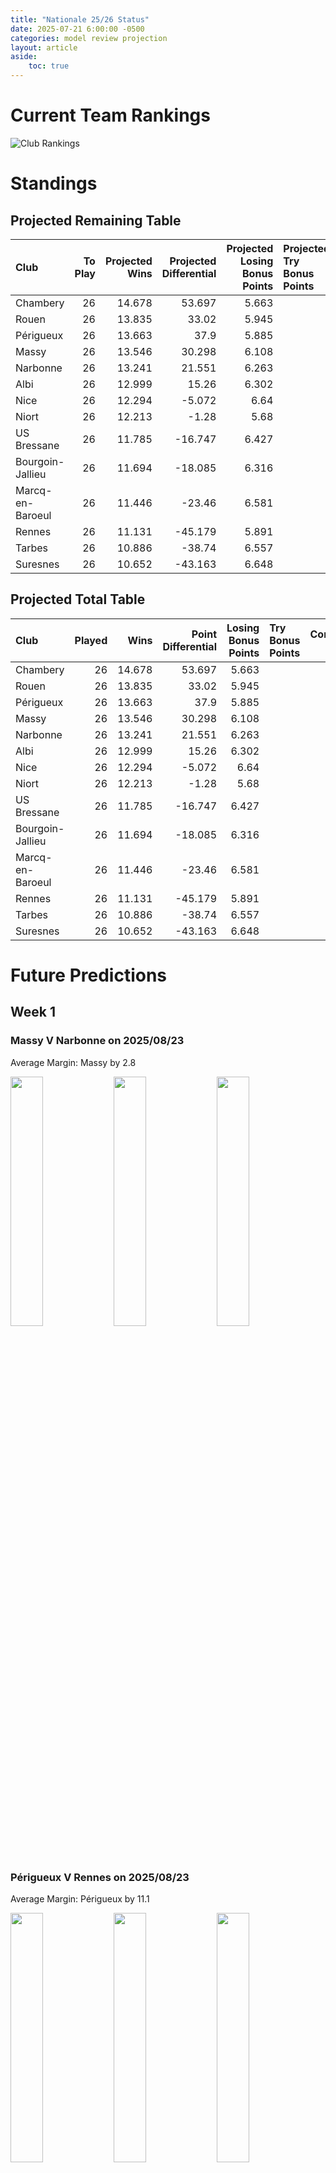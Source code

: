```yaml
---  
title: "Nationale 25/26 Status"  
date: 2025-07-21 6:00:00 -0500  
categories: model review projection  
layout: article  
aside:  
    toc: true  
---
```

# Current Team Rankings


![Club Rankings](plots/rankings_Nationale_2526.png)
# Standings

## Projected Remaining Table


| Club             |   To Play |   Projected Wins |   Projected Differential |   Projected Losing Bonus Points | Projected Try Bonus Points   |   Projected Competition Points |
|:-----------------|----------:|-----------------:|-------------------------:|--------------------------------:|:-----------------------------|-------------------------------:|
| Chambery         |        26 |           14.678 |                   53.697 |                           5.663 |                              |                         66.723 |
| Rouen            |        26 |           13.835 |                   33.02  |                           5.945 |                              |                         63.589 |
| Périgueux        |        26 |           13.663 |                   37.9   |                           5.885 |                              |                         62.863 |
| Massy            |        26 |           13.546 |                   30.298 |                           6.108 |                              |                         62.562 |
| Narbonne         |        26 |           13.241 |                   21.551 |                           6.263 |                              |                         61.549 |
| Albi             |        26 |           12.999 |                   15.26  |                           6.302 |                              |                         60.614 |
| Nice             |        26 |           12.294 |                   -5.072 |                           6.64  |                              |                         58.198 |
| Niort            |        26 |           12.213 |                   -1.28  |                           5.68  |                              |                         56.602 |
| US Bressane      |        26 |           11.785 |                  -16.747 |                           6.427 |                              |                         55.897 |
| Bourgoin-Jallieu |        26 |           11.694 |                  -18.085 |                           6.316 |                              |                         55.332 |
| Marcq-en-Baroeul |        26 |           11.446 |                  -23.46  |                           6.581 |                              |                         54.633 |
| Rennes           |        26 |           11.131 |                  -45.179 |                           5.891 |                              |                         52.405 |
| Tarbes           |        26 |           10.886 |                  -38.74  |                           6.557 |                              |                         52.305 |
| Suresnes         |        26 |           10.652 |                  -43.163 |                           6.648 |                              |                         51.634 |



## Projected Total Table


| Club             |   Played |   Wins |   Point Differential |   Losing Bonus Points | Try Bonus Points   |   Competition Points |
|:-----------------|---------:|-------:|---------------------:|----------------------:|:-------------------|---------------------:|
| Chambery         |       26 | 14.678 |               53.697 |                 5.663 |                    |               66.723 |
| Rouen            |       26 | 13.835 |               33.02  |                 5.945 |                    |               63.589 |
| Périgueux        |       26 | 13.663 |               37.9   |                 5.885 |                    |               62.863 |
| Massy            |       26 | 13.546 |               30.298 |                 6.108 |                    |               62.562 |
| Narbonne         |       26 | 13.241 |               21.551 |                 6.263 |                    |               61.549 |
| Albi             |       26 | 12.999 |               15.26  |                 6.302 |                    |               60.614 |
| Nice             |       26 | 12.294 |               -5.072 |                 6.64  |                    |               58.198 |
| Niort            |       26 | 12.213 |               -1.28  |                 5.68  |                    |               56.602 |
| US Bressane      |       26 | 11.785 |              -16.747 |                 6.427 |                    |               55.897 |
| Bourgoin-Jallieu |       26 | 11.694 |              -18.085 |                 6.316 |                    |               55.332 |
| Marcq-en-Baroeul |       26 | 11.446 |              -23.46  |                 6.581 |                    |               54.633 |
| Rennes           |       26 | 11.131 |              -45.179 |                 5.891 |                    |               52.405 |
| Tarbes           |       26 | 10.886 |              -38.74  |                 6.557 |                    |               52.305 |
| Suresnes         |       26 | 10.652 |              -43.163 |                 6.648 |                    |               51.634 |



# Future Predictions

## Week 1

### Massy V Narbonne on 2025/08/23


Average Margin: Massy by 2.8

<p float="left">
<img src="plots\2025-08-23-Massy_V_Narbonne_performances.png" width="32%" />
<img src="plots\2025-08-23-Massy_V_Narbonne_resultbar.png" width="32%" />
<img src="plots\2025-08-23-Massy_V_Narbonne_spreads.png" width="32%" />
</p>

### Périgueux V Rennes on 2025/08/23


Average Margin: Périgueux by 11.1

<p float="left">
<img src="plots\2025-08-23-Perigueux_V_Rennes_performances.png" width="32%" />
<img src="plots\2025-08-23-Perigueux_V_Rennes_resultbar.png" width="32%" />
<img src="plots\2025-08-23-Perigueux_V_Rennes_spreads.png" width="32%" />
</p>

### Bourgoin-Jallieu V Albi on 2025/08/23


Average Margin: Bourgoin-Jallieu by 2.0

<p float="left">
<img src="plots\2025-08-23-Bourgoin-Jallieu_V_Albi_performances.png" width="32%" />
<img src="plots\2025-08-23-Bourgoin-Jallieu_V_Albi_resultbar.png" width="32%" />
<img src="plots\2025-08-23-Bourgoin-Jallieu_V_Albi_spreads.png" width="32%" />
</p>

### Tarbes V Nice on 2025/08/23


Average Margin: Tarbes by 0.7

<p float="left">
<img src="plots\2025-08-23-Tarbes_V_Nice_performances.png" width="32%" />
<img src="plots\2025-08-23-Tarbes_V_Nice_resultbar.png" width="32%" />
<img src="plots\2025-08-23-Tarbes_V_Nice_spreads.png" width="32%" />
</p>

### Chambery V US Bressane on 2025/08/23


Average Margin: Chambery by 6.4

<p float="left">
<img src="plots\2025-08-23-Chambery_V_USBressane_performances.png" width="32%" />
<img src="plots\2025-08-23-Chambery_V_USBressane_resultbar.png" width="32%" />
<img src="plots\2025-08-23-Chambery_V_USBressane_spreads.png" width="32%" />
</p>

### Rouen V Suresnes on 2025/08/23


Average Margin: Rouen by 6.2

<p float="left">
<img src="plots\2025-08-23-Rouen_V_Suresnes_performances.png" width="32%" />
<img src="plots\2025-08-23-Rouen_V_Suresnes_resultbar.png" width="32%" />
<img src="plots\2025-08-23-Rouen_V_Suresnes_spreads.png" width="32%" />
</p>

### Niort V Marcq-en-Baroeul on 2025/08/23


Average Margin: Niort by 5.0

<p float="left">
<img src="plots\2025-08-23-Niort_V_Marcq-en-Baroeul_performances.png" width="32%" />
<img src="plots\2025-08-23-Niort_V_Marcq-en-Baroeul_resultbar.png" width="32%" />
<img src="plots\2025-08-23-Niort_V_Marcq-en-Baroeul_spreads.png" width="32%" />
</p>

## Week 2

### Albi V Massy on 2025/08/30


Average Margin: Albi by 2.7

<p float="left">
<img src="plots\2025-08-30-Albi_V_Massy_performances.png" width="32%" />
<img src="plots\2025-08-30-Albi_V_Massy_resultbar.png" width="32%" />
<img src="plots\2025-08-30-Albi_V_Massy_spreads.png" width="32%" />
</p>

### US Bressane V Rouen on 2025/08/30


Average Margin: US Bressane by 0.9

<p float="left">
<img src="plots\2025-08-30-USBressane_V_Rouen_performances.png" width="32%" />
<img src="plots\2025-08-30-USBressane_V_Rouen_resultbar.png" width="32%" />
<img src="plots\2025-08-30-USBressane_V_Rouen_spreads.png" width="32%" />
</p>

### Narbonne V Niort on 2025/08/30


Average Margin: Narbonne by 4.2

<p float="left">
<img src="plots\2025-08-30-Narbonne_V_Niort_performances.png" width="32%" />
<img src="plots\2025-08-30-Narbonne_V_Niort_resultbar.png" width="32%" />
<img src="plots\2025-08-30-Narbonne_V_Niort_spreads.png" width="32%" />
</p>

### Rennes V Bourgoin-Jallieu on 2025/08/30


Average Margin: Bourgoin-Jallieu by 2.0

<p float="left">
<img src="plots\2025-08-30-Rennes_V_Bourgoin-Jallieu_performances.png" width="32%" />
<img src="plots\2025-08-30-Rennes_V_Bourgoin-Jallieu_resultbar.png" width="32%" />
<img src="plots\2025-08-30-Rennes_V_Bourgoin-Jallieu_spreads.png" width="32%" />
</p>

### Nice V Périgueux on 2025/08/30


Average Margin: Nice by 0.6

<p float="left">
<img src="plots\2025-08-30-Nice_V_Perigueux_performances.png" width="32%" />
<img src="plots\2025-08-30-Nice_V_Perigueux_resultbar.png" width="32%" />
<img src="plots\2025-08-30-Nice_V_Perigueux_spreads.png" width="32%" />
</p>

### Suresnes V Tarbes on 2025/08/30


Average Margin: Suresnes by 2.1

<p float="left">
<img src="plots\2025-08-30-Suresnes_V_Tarbes_performances.png" width="32%" />
<img src="plots\2025-08-30-Suresnes_V_Tarbes_resultbar.png" width="32%" />
<img src="plots\2025-08-30-Suresnes_V_Tarbes_spreads.png" width="32%" />
</p>

### Marcq-en-Baroeul V Chambery on 2025/08/30


Average Margin: Chambery by 1.7

<p float="left">
<img src="plots\2025-08-30-Marcq-en-Baroeul_V_Chambery_performances.png" width="32%" />
<img src="plots\2025-08-30-Marcq-en-Baroeul_V_Chambery_resultbar.png" width="32%" />
<img src="plots\2025-08-30-Marcq-en-Baroeul_V_Chambery_spreads.png" width="32%" />
</p>

## Week 3

### Tarbes V Périgueux on 2025/09/06


Average Margin: Tarbes by 0.8

<p float="left">
<img src="plots\2025-09-06-Tarbes_V_Perigueux_performances.png" width="32%" />
<img src="plots\2025-09-06-Tarbes_V_Perigueux_resultbar.png" width="32%" />
<img src="plots\2025-09-06-Tarbes_V_Perigueux_spreads.png" width="32%" />
</p>

### Massy V Rennes on 2025/09/06


Average Margin: Massy by 7.7

<p float="left">
<img src="plots\2025-09-06-Massy_V_Rennes_performances.png" width="32%" />
<img src="plots\2025-09-06-Massy_V_Rennes_resultbar.png" width="32%" />
<img src="plots\2025-09-06-Massy_V_Rennes_spreads.png" width="32%" />
</p>

### Niort V Albi on 2025/09/06


Average Margin: Niort by 2.4

<p float="left">
<img src="plots\2025-09-06-Niort_V_Albi_performances.png" width="32%" />
<img src="plots\2025-09-06-Niort_V_Albi_resultbar.png" width="32%" />
<img src="plots\2025-09-06-Niort_V_Albi_spreads.png" width="32%" />
</p>

### Rouen V Marcq-en-Baroeul on 2025/09/06


Average Margin: Rouen by 4.7

<p float="left">
<img src="plots\2025-09-06-Rouen_V_Marcq-en-Baroeul_performances.png" width="32%" />
<img src="plots\2025-09-06-Rouen_V_Marcq-en-Baroeul_resultbar.png" width="32%" />
<img src="plots\2025-09-06-Rouen_V_Marcq-en-Baroeul_spreads.png" width="32%" />
</p>

### Bourgoin-Jallieu V Nice on 2025/09/06


Average Margin: Bourgoin-Jallieu by 1.7

<p float="left">
<img src="plots\2025-09-06-Bourgoin-Jallieu_V_Nice_performances.png" width="32%" />
<img src="plots\2025-09-06-Bourgoin-Jallieu_V_Nice_resultbar.png" width="32%" />
<img src="plots\2025-09-06-Bourgoin-Jallieu_V_Nice_spreads.png" width="32%" />
</p>

### Chambery V Narbonne on 2025/09/06


Average Margin: Chambery by 4.3

<p float="left">
<img src="plots\2025-09-06-Chambery_V_Narbonne_performances.png" width="32%" />
<img src="plots\2025-09-06-Chambery_V_Narbonne_resultbar.png" width="32%" />
<img src="plots\2025-09-06-Chambery_V_Narbonne_spreads.png" width="32%" />
</p>

### Suresnes V US Bressane on 2025/09/06


Average Margin: Suresnes by 1.4

<p float="left">
<img src="plots\2025-09-06-Suresnes_V_USBressane_performances.png" width="32%" />
<img src="plots\2025-09-06-Suresnes_V_USBressane_resultbar.png" width="32%" />
<img src="plots\2025-09-06-Suresnes_V_USBressane_spreads.png" width="32%" />
</p>

## Week 4

### Marcq-en-Baroeul V Suresnes on 2025/09/13


Average Margin: Marcq-en-Baroeul by 4.1

<p float="left">
<img src="plots\2025-09-13-Marcq-en-Baroeul_V_Suresnes_performances.png" width="32%" />
<img src="plots\2025-09-13-Marcq-en-Baroeul_V_Suresnes_resultbar.png" width="32%" />
<img src="plots\2025-09-13-Marcq-en-Baroeul_V_Suresnes_spreads.png" width="32%" />
</p>

### US Bressane V Tarbes on 2025/09/13


Average Margin: US Bressane by 4.6

<p float="left">
<img src="plots\2025-09-13-USBressane_V_Tarbes_performances.png" width="32%" />
<img src="plots\2025-09-13-USBressane_V_Tarbes_resultbar.png" width="32%" />
<img src="plots\2025-09-13-USBressane_V_Tarbes_spreads.png" width="32%" />
</p>

### Rennes V Niort on 2025/09/13


Average Margin: Niort by 0.5

<p float="left">
<img src="plots\2025-09-13-Rennes_V_Niort_performances.png" width="32%" />
<img src="plots\2025-09-13-Rennes_V_Niort_resultbar.png" width="32%" />
<img src="plots\2025-09-13-Rennes_V_Niort_spreads.png" width="32%" />
</p>

### Nice V Massy on 2025/09/13


Average Margin: Nice by 0.8

<p float="left">
<img src="plots\2025-09-13-Nice_V_Massy_performances.png" width="32%" />
<img src="plots\2025-09-13-Nice_V_Massy_resultbar.png" width="32%" />
<img src="plots\2025-09-13-Nice_V_Massy_spreads.png" width="32%" />
</p>

### Narbonne V Rouen on 2025/09/13


Average Margin: Narbonne by 2.8

<p float="left">
<img src="plots\2025-09-13-Narbonne_V_Rouen_performances.png" width="32%" />
<img src="plots\2025-09-13-Narbonne_V_Rouen_resultbar.png" width="32%" />
<img src="plots\2025-09-13-Narbonne_V_Rouen_spreads.png" width="32%" />
</p>

### Périgueux V Bourgoin-Jallieu on 2025/09/13


Average Margin: Périgueux by 6.4

<p float="left">
<img src="plots\2025-09-13-Perigueux_V_Bourgoin-Jallieu_performances.png" width="32%" />
<img src="plots\2025-09-13-Perigueux_V_Bourgoin-Jallieu_resultbar.png" width="32%" />
<img src="plots\2025-09-13-Perigueux_V_Bourgoin-Jallieu_spreads.png" width="32%" />
</p>

### Albi V Chambery on 2025/09/13


Average Margin: Albi by 1.5

<p float="left">
<img src="plots\2025-09-13-Albi_V_Chambery_performances.png" width="32%" />
<img src="plots\2025-09-13-Albi_V_Chambery_resultbar.png" width="32%" />
<img src="plots\2025-09-13-Albi_V_Chambery_spreads.png" width="32%" />
</p>

## Week 5

### Massy V Périgueux on 2025/09/27


Average Margin: Massy by 2.9

<p float="left">
<img src="plots\2025-09-27-Massy_V_Perigueux_performances.png" width="32%" />
<img src="plots\2025-09-27-Massy_V_Perigueux_resultbar.png" width="32%" />
<img src="plots\2025-09-27-Massy_V_Perigueux_spreads.png" width="32%" />
</p>

### Tarbes V Bourgoin-Jallieu on 2025/09/27


Average Margin: Tarbes by 2.7

<p float="left">
<img src="plots\2025-09-27-Tarbes_V_Bourgoin-Jallieu_performances.png" width="32%" />
<img src="plots\2025-09-27-Tarbes_V_Bourgoin-Jallieu_resultbar.png" width="32%" />
<img src="plots\2025-09-27-Tarbes_V_Bourgoin-Jallieu_spreads.png" width="32%" />
</p>

### US Bressane V Marcq-en-Baroeul on 2025/09/27


Average Margin: US Bressane by 2.6

<p float="left">
<img src="plots\2025-09-27-USBressane_V_Marcq-en-Baroeul_performances.png" width="32%" />
<img src="plots\2025-09-27-USBressane_V_Marcq-en-Baroeul_resultbar.png" width="32%" />
<img src="plots\2025-09-27-USBressane_V_Marcq-en-Baroeul_spreads.png" width="32%" />
</p>

### Suresnes V Narbonne on 2025/09/27


Average Margin: Narbonne by 1.0

<p float="left">
<img src="plots\2025-09-27-Suresnes_V_Narbonne_performances.png" width="32%" />
<img src="plots\2025-09-27-Suresnes_V_Narbonne_resultbar.png" width="32%" />
<img src="plots\2025-09-27-Suresnes_V_Narbonne_spreads.png" width="32%" />
</p>

### Chambery V Rennes on 2025/09/27


Average Margin: Chambery by 8.9

<p float="left">
<img src="plots\2025-09-27-Chambery_V_Rennes_performances.png" width="32%" />
<img src="plots\2025-09-27-Chambery_V_Rennes_resultbar.png" width="32%" />
<img src="plots\2025-09-27-Chambery_V_Rennes_spreads.png" width="32%" />
</p>

### Rouen V Albi on 2025/09/27


Average Margin: Rouen by 3.6

<p float="left">
<img src="plots\2025-09-27-Rouen_V_Albi_performances.png" width="32%" />
<img src="plots\2025-09-27-Rouen_V_Albi_resultbar.png" width="32%" />
<img src="plots\2025-09-27-Rouen_V_Albi_spreads.png" width="32%" />
</p>

### Niort V Nice on 2025/09/27


Average Margin: Niort by 2.6

<p float="left">
<img src="plots\2025-09-27-Niort_V_Nice_performances.png" width="32%" />
<img src="plots\2025-09-27-Niort_V_Nice_resultbar.png" width="32%" />
<img src="plots\2025-09-27-Niort_V_Nice_spreads.png" width="32%" />
</p>

## Week 6

### Bourgoin-Jallieu V Massy on 2025/10/04


Average Margin: Bourgoin-Jallieu by 1.3

<p float="left">
<img src="plots\2025-10-04-Bourgoin-Jallieu_V_Massy_performances.png" width="32%" />
<img src="plots\2025-10-04-Bourgoin-Jallieu_V_Massy_resultbar.png" width="32%" />
<img src="plots\2025-10-04-Bourgoin-Jallieu_V_Massy_spreads.png" width="32%" />
</p>

### Narbonne V US Bressane on 2025/10/04


Average Margin: Narbonne by 4.9

<p float="left">
<img src="plots\2025-10-04-Narbonne_V_USBressane_performances.png" width="32%" />
<img src="plots\2025-10-04-Narbonne_V_USBressane_resultbar.png" width="32%" />
<img src="plots\2025-10-04-Narbonne_V_USBressane_spreads.png" width="32%" />
</p>

### Rennes V Rouen on 2025/10/04


Average Margin: Rennes by 0.2

<p float="left">
<img src="plots\2025-10-04-Rennes_V_Rouen_performances.png" width="32%" />
<img src="plots\2025-10-04-Rennes_V_Rouen_resultbar.png" width="32%" />
<img src="plots\2025-10-04-Rennes_V_Rouen_spreads.png" width="32%" />
</p>

### Marcq-en-Baroeul V Tarbes on 2025/10/04


Average Margin: Marcq-en-Baroeul by 3.8

<p float="left">
<img src="plots\2025-10-04-Marcq-en-Baroeul_V_Tarbes_performances.png" width="32%" />
<img src="plots\2025-10-04-Marcq-en-Baroeul_V_Tarbes_resultbar.png" width="32%" />
<img src="plots\2025-10-04-Marcq-en-Baroeul_V_Tarbes_spreads.png" width="32%" />
</p>

### Nice V Chambery on 2025/10/04


Average Margin: Nice by 0.5

<p float="left">
<img src="plots\2025-10-04-Nice_V_Chambery_performances.png" width="32%" />
<img src="plots\2025-10-04-Nice_V_Chambery_resultbar.png" width="32%" />
<img src="plots\2025-10-04-Nice_V_Chambery_spreads.png" width="32%" />
</p>

### Périgueux V Niort on 2025/10/04


Average Margin: Périgueux by 5.9

<p float="left">
<img src="plots\2025-10-04-Perigueux_V_Niort_performances.png" width="32%" />
<img src="plots\2025-10-04-Perigueux_V_Niort_resultbar.png" width="32%" />
<img src="plots\2025-10-04-Perigueux_V_Niort_spreads.png" width="32%" />
</p>

### Albi V Suresnes on 2025/10/04


Average Margin: Albi by 6.0

<p float="left">
<img src="plots\2025-10-04-Albi_V_Suresnes_performances.png" width="32%" />
<img src="plots\2025-10-04-Albi_V_Suresnes_resultbar.png" width="32%" />
<img src="plots\2025-10-04-Albi_V_Suresnes_spreads.png" width="32%" />
</p>

## Week 7

### Suresnes V Rennes on 2025/10/11


Average Margin: Suresnes by 1.4

<p float="left">
<img src="plots\2025-10-11-Suresnes_V_Rennes_performances.png" width="32%" />
<img src="plots\2025-10-11-Suresnes_V_Rennes_resultbar.png" width="32%" />
<img src="plots\2025-10-11-Suresnes_V_Rennes_spreads.png" width="32%" />
</p>

### Chambery V Périgueux on 2025/10/11


Average Margin: Chambery by 3.5

<p float="left">
<img src="plots\2025-10-11-Chambery_V_Perigueux_performances.png" width="32%" />
<img src="plots\2025-10-11-Chambery_V_Perigueux_resultbar.png" width="32%" />
<img src="plots\2025-10-11-Chambery_V_Perigueux_spreads.png" width="32%" />
</p>

### Tarbes V Massy on 2025/10/11


Average Margin: Massy by 0.0

<p float="left">
<img src="plots\2025-10-11-Tarbes_V_Massy_performances.png" width="32%" />
<img src="plots\2025-10-11-Tarbes_V_Massy_resultbar.png" width="32%" />
<img src="plots\2025-10-11-Tarbes_V_Massy_spreads.png" width="32%" />
</p>

### Marcq-en-Baroeul V Narbonne on 2025/10/11


Average Margin: Marcq-en-Baroeul by 0.2

<p float="left">
<img src="plots\2025-10-11-Marcq-en-Baroeul_V_Narbonne_performances.png" width="32%" />
<img src="plots\2025-10-11-Marcq-en-Baroeul_V_Narbonne_resultbar.png" width="32%" />
<img src="plots\2025-10-11-Marcq-en-Baroeul_V_Narbonne_spreads.png" width="32%" />
</p>

### Niort V Bourgoin-Jallieu on 2025/10/11


Average Margin: Niort by 2.2

<p float="left">
<img src="plots\2025-10-11-Niort_V_Bourgoin-Jallieu_performances.png" width="32%" />
<img src="plots\2025-10-11-Niort_V_Bourgoin-Jallieu_resultbar.png" width="32%" />
<img src="plots\2025-10-11-Niort_V_Bourgoin-Jallieu_spreads.png" width="32%" />
</p>

### US Bressane V Albi on 2025/10/11


Average Margin: US Bressane by 1.1

<p float="left">
<img src="plots\2025-10-11-USBressane_V_Albi_performances.png" width="32%" />
<img src="plots\2025-10-11-USBressane_V_Albi_resultbar.png" width="32%" />
<img src="plots\2025-10-11-USBressane_V_Albi_spreads.png" width="32%" />
</p>

### Rouen V Nice on 2025/10/11


Average Margin: Rouen by 3.6

<p float="left">
<img src="plots\2025-10-11-Rouen_V_Nice_performances.png" width="32%" />
<img src="plots\2025-10-11-Rouen_V_Nice_resultbar.png" width="32%" />
<img src="plots\2025-10-11-Rouen_V_Nice_spreads.png" width="32%" />
</p>

## Week 8

### Massy V Niort on 2025/10/18


Average Margin: Massy by 5.3

<p float="left">
<img src="plots\2025-10-18-Massy_V_Niort_performances.png" width="32%" />
<img src="plots\2025-10-18-Massy_V_Niort_resultbar.png" width="32%" />
<img src="plots\2025-10-18-Massy_V_Niort_spreads.png" width="32%" />
</p>

### Périgueux V Rouen on 2025/10/18


Average Margin: Périgueux by 3.2

<p float="left">
<img src="plots\2025-10-18-Perigueux_V_Rouen_performances.png" width="32%" />
<img src="plots\2025-10-18-Perigueux_V_Rouen_resultbar.png" width="32%" />
<img src="plots\2025-10-18-Perigueux_V_Rouen_spreads.png" width="32%" />
</p>

### Nice V Suresnes on 2025/10/18


Average Margin: Nice by 4.6

<p float="left">
<img src="plots\2025-10-18-Nice_V_Suresnes_performances.png" width="32%" />
<img src="plots\2025-10-18-Nice_V_Suresnes_resultbar.png" width="32%" />
<img src="plots\2025-10-18-Nice_V_Suresnes_spreads.png" width="32%" />
</p>

### Rennes V US Bressane on 2025/10/18


Average Margin: Rennes by 2.3

<p float="left">
<img src="plots\2025-10-18-Rennes_V_USBressane_performances.png" width="32%" />
<img src="plots\2025-10-18-Rennes_V_USBressane_resultbar.png" width="32%" />
<img src="plots\2025-10-18-Rennes_V_USBressane_spreads.png" width="32%" />
</p>

### Narbonne V Tarbes on 2025/10/18


Average Margin: Narbonne by 6.1

<p float="left">
<img src="plots\2025-10-18-Narbonne_V_Tarbes_performances.png" width="32%" />
<img src="plots\2025-10-18-Narbonne_V_Tarbes_resultbar.png" width="32%" />
<img src="plots\2025-10-18-Narbonne_V_Tarbes_spreads.png" width="32%" />
</p>

### Albi V Marcq-en-Baroeul on 2025/10/18


Average Margin: Albi by 4.3

<p float="left">
<img src="plots\2025-10-18-Albi_V_Marcq-en-Baroeul_performances.png" width="32%" />
<img src="plots\2025-10-18-Albi_V_Marcq-en-Baroeul_resultbar.png" width="32%" />
<img src="plots\2025-10-18-Albi_V_Marcq-en-Baroeul_spreads.png" width="32%" />
</p>

### Bourgoin-Jallieu V Chambery on 2025/10/18


Average Margin: Bourgoin-Jallieu by 0.2

<p float="left">
<img src="plots\2025-10-18-Bourgoin-Jallieu_V_Chambery_performances.png" width="32%" />
<img src="plots\2025-10-18-Bourgoin-Jallieu_V_Chambery_resultbar.png" width="32%" />
<img src="plots\2025-10-18-Bourgoin-Jallieu_V_Chambery_spreads.png" width="32%" />
</p>

## Week 9

### Suresnes V Périgueux on 2025/11/01


Average Margin: Suresnes by 0.2

<p float="left">
<img src="plots\2025-11-01-Suresnes_V_Perigueux_performances.png" width="32%" />
<img src="plots\2025-11-01-Suresnes_V_Perigueux_resultbar.png" width="32%" />
<img src="plots\2025-11-01-Suresnes_V_Perigueux_spreads.png" width="32%" />
</p>

### Narbonne V Albi on 2025/11/01


Average Margin: Narbonne by 3.2

<p float="left">
<img src="plots\2025-11-01-Narbonne_V_Albi_performances.png" width="32%" />
<img src="plots\2025-11-01-Narbonne_V_Albi_resultbar.png" width="32%" />
<img src="plots\2025-11-01-Narbonne_V_Albi_spreads.png" width="32%" />
</p>

### Rouen V Bourgoin-Jallieu on 2025/11/01


Average Margin: Rouen by 5.4

<p float="left">
<img src="plots\2025-11-01-Rouen_V_Bourgoin-Jallieu_performances.png" width="32%" />
<img src="plots\2025-11-01-Rouen_V_Bourgoin-Jallieu_resultbar.png" width="32%" />
<img src="plots\2025-11-01-Rouen_V_Bourgoin-Jallieu_spreads.png" width="32%" />
</p>

### Marcq-en-Baroeul V Rennes on 2025/11/01


Average Margin: Marcq-en-Baroeul by 2.7

<p float="left">
<img src="plots\2025-11-01-Marcq-en-Baroeul_V_Rennes_performances.png" width="32%" />
<img src="plots\2025-11-01-Marcq-en-Baroeul_V_Rennes_resultbar.png" width="32%" />
<img src="plots\2025-11-01-Marcq-en-Baroeul_V_Rennes_spreads.png" width="32%" />
</p>

### Tarbes V Niort on 2025/11/01


Average Margin: Tarbes by 1.1

<p float="left">
<img src="plots\2025-11-01-Tarbes_V_Niort_performances.png" width="32%" />
<img src="plots\2025-11-01-Tarbes_V_Niort_resultbar.png" width="32%" />
<img src="plots\2025-11-01-Tarbes_V_Niort_spreads.png" width="32%" />
</p>

### Chambery V Massy on 2025/11/01


Average Margin: Chambery by 3.8

<p float="left">
<img src="plots\2025-11-01-Chambery_V_Massy_performances.png" width="32%" />
<img src="plots\2025-11-01-Chambery_V_Massy_resultbar.png" width="32%" />
<img src="plots\2025-11-01-Chambery_V_Massy_spreads.png" width="32%" />
</p>

### US Bressane V Nice on 2025/11/01


Average Margin: US Bressane by 1.8

<p float="left">
<img src="plots\2025-11-01-USBressane_V_Nice_performances.png" width="32%" />
<img src="plots\2025-11-01-USBressane_V_Nice_resultbar.png" width="32%" />
<img src="plots\2025-11-01-USBressane_V_Nice_spreads.png" width="32%" />
</p>

## Week 10

### Albi V Tarbes on 2025/11/08


Average Margin: Albi by 5.7

<p float="left">
<img src="plots\2025-11-08-Albi_V_Tarbes_performances.png" width="32%" />
<img src="plots\2025-11-08-Albi_V_Tarbes_resultbar.png" width="32%" />
<img src="plots\2025-11-08-Albi_V_Tarbes_spreads.png" width="32%" />
</p>

### Bourgoin-Jallieu V Suresnes on 2025/11/08


Average Margin: Bourgoin-Jallieu by 3.7

<p float="left">
<img src="plots\2025-11-08-Bourgoin-Jallieu_V_Suresnes_performances.png" width="32%" />
<img src="plots\2025-11-08-Bourgoin-Jallieu_V_Suresnes_resultbar.png" width="32%" />
<img src="plots\2025-11-08-Bourgoin-Jallieu_V_Suresnes_spreads.png" width="32%" />
</p>

### Massy V Rouen on 2025/11/08


Average Margin: Massy by 2.5

<p float="left">
<img src="plots\2025-11-08-Massy_V_Rouen_performances.png" width="32%" />
<img src="plots\2025-11-08-Massy_V_Rouen_resultbar.png" width="32%" />
<img src="plots\2025-11-08-Massy_V_Rouen_spreads.png" width="32%" />
</p>

### Niort V Chambery on 2025/11/08


Average Margin: Niort by 0.2

<p float="left">
<img src="plots\2025-11-08-Niort_V_Chambery_performances.png" width="32%" />
<img src="plots\2025-11-08-Niort_V_Chambery_resultbar.png" width="32%" />
<img src="plots\2025-11-08-Niort_V_Chambery_spreads.png" width="32%" />
</p>

### Rennes V Narbonne on 2025/11/08


Average Margin: Rennes by 0.3

<p float="left">
<img src="plots\2025-11-08-Rennes_V_Narbonne_performances.png" width="32%" />
<img src="plots\2025-11-08-Rennes_V_Narbonne_resultbar.png" width="32%" />
<img src="plots\2025-11-08-Rennes_V_Narbonne_spreads.png" width="32%" />
</p>

### Nice V Marcq-en-Baroeul on 2025/11/08


Average Margin: Nice by 2.7

<p float="left">
<img src="plots\2025-11-08-Nice_V_Marcq-en-Baroeul_performances.png" width="32%" />
<img src="plots\2025-11-08-Nice_V_Marcq-en-Baroeul_resultbar.png" width="32%" />
<img src="plots\2025-11-08-Nice_V_Marcq-en-Baroeul_spreads.png" width="32%" />
</p>

### Périgueux V US Bressane on 2025/11/08


Average Margin: Périgueux by 5.2

<p float="left">
<img src="plots\2025-11-08-Perigueux_V_USBressane_performances.png" width="32%" />
<img src="plots\2025-11-08-Perigueux_V_USBressane_resultbar.png" width="32%" />
<img src="plots\2025-11-08-Perigueux_V_USBressane_spreads.png" width="32%" />
</p>

## Week 11

### Rouen V Niort on 2025/11/15


Average Margin: Rouen by 3.7

<p float="left">
<img src="plots\2025-11-15-Rouen_V_Niort_performances.png" width="32%" />
<img src="plots\2025-11-15-Rouen_V_Niort_resultbar.png" width="32%" />
<img src="plots\2025-11-15-Rouen_V_Niort_spreads.png" width="32%" />
</p>

### Marcq-en-Baroeul V Périgueux on 2025/11/15


Average Margin: Marcq-en-Baroeul by 1.1

<p float="left">
<img src="plots\2025-11-15-Marcq-en-Baroeul_V_Perigueux_performances.png" width="32%" />
<img src="plots\2025-11-15-Marcq-en-Baroeul_V_Perigueux_resultbar.png" width="32%" />
<img src="plots\2025-11-15-Marcq-en-Baroeul_V_Perigueux_spreads.png" width="32%" />
</p>

### Suresnes V Massy on 2025/11/15


Average Margin: Massy by 0.1

<p float="left">
<img src="plots\2025-11-15-Suresnes_V_Massy_performances.png" width="32%" />
<img src="plots\2025-11-15-Suresnes_V_Massy_resultbar.png" width="32%" />
<img src="plots\2025-11-15-Suresnes_V_Massy_spreads.png" width="32%" />
</p>

### Narbonne V Nice on 2025/11/15


Average Margin: Narbonne by 3.4

<p float="left">
<img src="plots\2025-11-15-Narbonne_V_Nice_performances.png" width="32%" />
<img src="plots\2025-11-15-Narbonne_V_Nice_resultbar.png" width="32%" />
<img src="plots\2025-11-15-Narbonne_V_Nice_spreads.png" width="32%" />
</p>

### Albi V Rennes on 2025/11/15


Average Margin: Albi by 4.5

<p float="left">
<img src="plots\2025-11-15-Albi_V_Rennes_performances.png" width="32%" />
<img src="plots\2025-11-15-Albi_V_Rennes_resultbar.png" width="32%" />
<img src="plots\2025-11-15-Albi_V_Rennes_spreads.png" width="32%" />
</p>

### Tarbes V Chambery on 2025/11/15


Average Margin: Chambery by 0.5

<p float="left">
<img src="plots\2025-11-15-Tarbes_V_Chambery_performances.png" width="32%" />
<img src="plots\2025-11-15-Tarbes_V_Chambery_resultbar.png" width="32%" />
<img src="plots\2025-11-15-Tarbes_V_Chambery_spreads.png" width="32%" />
</p>

### US Bressane V Bourgoin-Jallieu on 2025/11/15


Average Margin: US Bressane by 4.2

<p float="left">
<img src="plots\2025-11-15-USBressane_V_Bourgoin-Jallieu_performances.png" width="32%" />
<img src="plots\2025-11-15-USBressane_V_Bourgoin-Jallieu_resultbar.png" width="32%" />
<img src="plots\2025-11-15-USBressane_V_Bourgoin-Jallieu_spreads.png" width="32%" />
</p>

## Week 12

### Bourgoin-Jallieu V Marcq-en-Baroeul on 2025/11/22


Average Margin: Bourgoin-Jallieu by 2.8

<p float="left">
<img src="plots\2025-11-22-Bourgoin-Jallieu_V_Marcq-en-Baroeul_performances.png" width="32%" />
<img src="plots\2025-11-22-Bourgoin-Jallieu_V_Marcq-en-Baroeul_resultbar.png" width="32%" />
<img src="plots\2025-11-22-Bourgoin-Jallieu_V_Marcq-en-Baroeul_spreads.png" width="32%" />
</p>

### Chambery V Rouen on 2025/11/22


Average Margin: Chambery by 3.4

<p float="left">
<img src="plots\2025-11-22-Chambery_V_Rouen_performances.png" width="32%" />
<img src="plots\2025-11-22-Chambery_V_Rouen_resultbar.png" width="32%" />
<img src="plots\2025-11-22-Chambery_V_Rouen_spreads.png" width="32%" />
</p>

### Niort V Suresnes on 2025/11/22


Average Margin: Niort by 3.0

<p float="left">
<img src="plots\2025-11-22-Niort_V_Suresnes_performances.png" width="32%" />
<img src="plots\2025-11-22-Niort_V_Suresnes_resultbar.png" width="32%" />
<img src="plots\2025-11-22-Niort_V_Suresnes_spreads.png" width="32%" />
</p>

### Nice V Albi on 2025/11/22


Average Margin: Nice by 1.9

<p float="left">
<img src="plots\2025-11-22-Nice_V_Albi_performances.png" width="32%" />
<img src="plots\2025-11-22-Nice_V_Albi_resultbar.png" width="32%" />
<img src="plots\2025-11-22-Nice_V_Albi_spreads.png" width="32%" />
</p>

### Massy V US Bressane on 2025/11/22


Average Margin: Massy by 4.2

<p float="left">
<img src="plots\2025-11-22-Massy_V_USBressane_performances.png" width="32%" />
<img src="plots\2025-11-22-Massy_V_USBressane_resultbar.png" width="32%" />
<img src="plots\2025-11-22-Massy_V_USBressane_spreads.png" width="32%" />
</p>

### Périgueux V Narbonne on 2025/11/22


Average Margin: Périgueux by 3.9

<p float="left">
<img src="plots\2025-11-22-Perigueux_V_Narbonne_performances.png" width="32%" />
<img src="plots\2025-11-22-Perigueux_V_Narbonne_resultbar.png" width="32%" />
<img src="plots\2025-11-22-Perigueux_V_Narbonne_spreads.png" width="32%" />
</p>

### Rennes V Tarbes on 2025/11/22


Average Margin: Rennes by 2.9

<p float="left">
<img src="plots\2025-11-22-Rennes_V_Tarbes_performances.png" width="32%" />
<img src="plots\2025-11-22-Rennes_V_Tarbes_resultbar.png" width="32%" />
<img src="plots\2025-11-22-Rennes_V_Tarbes_spreads.png" width="32%" />
</p>

## Week 13

### Suresnes V Chambery on 2025/12/06


Average Margin: Chambery by 0.1

<p float="left">
<img src="plots\2025-12-06-Suresnes_V_Chambery_performances.png" width="32%" />
<img src="plots\2025-12-06-Suresnes_V_Chambery_resultbar.png" width="32%" />
<img src="plots\2025-12-06-Suresnes_V_Chambery_spreads.png" width="32%" />
</p>

### Narbonne V Bourgoin-Jallieu on 2025/12/06


Average Margin: Narbonne by 3.7

<p float="left">
<img src="plots\2025-12-06-Narbonne_V_Bourgoin-Jallieu_performances.png" width="32%" />
<img src="plots\2025-12-06-Narbonne_V_Bourgoin-Jallieu_resultbar.png" width="32%" />
<img src="plots\2025-12-06-Narbonne_V_Bourgoin-Jallieu_spreads.png" width="32%" />
</p>

### Marcq-en-Baroeul V Massy on 2025/12/06


Average Margin: Marcq-en-Baroeul by 0.6

<p float="left">
<img src="plots\2025-12-06-Marcq-en-Baroeul_V_Massy_performances.png" width="32%" />
<img src="plots\2025-12-06-Marcq-en-Baroeul_V_Massy_resultbar.png" width="32%" />
<img src="plots\2025-12-06-Marcq-en-Baroeul_V_Massy_spreads.png" width="32%" />
</p>

### Tarbes V Rouen on 2025/12/06


Average Margin: Tarbes by 0.6

<p float="left">
<img src="plots\2025-12-06-Tarbes_V_Rouen_performances.png" width="32%" />
<img src="plots\2025-12-06-Tarbes_V_Rouen_resultbar.png" width="32%" />
<img src="plots\2025-12-06-Tarbes_V_Rouen_spreads.png" width="32%" />
</p>

### US Bressane V Niort on 2025/12/06


Average Margin: US Bressane by 2.2

<p float="left">
<img src="plots\2025-12-06-USBressane_V_Niort_performances.png" width="32%" />
<img src="plots\2025-12-06-USBressane_V_Niort_resultbar.png" width="32%" />
<img src="plots\2025-12-06-USBressane_V_Niort_spreads.png" width="32%" />
</p>

### Albi V Périgueux on 2025/12/06


Average Margin: Albi by 2.7

<p float="left">
<img src="plots\2025-12-06-Albi_V_Perigueux_performances.png" width="32%" />
<img src="plots\2025-12-06-Albi_V_Perigueux_resultbar.png" width="32%" />
<img src="plots\2025-12-06-Albi_V_Perigueux_spreads.png" width="32%" />
</p>

### Rennes V Nice on 2025/12/06


Average Margin: Rennes by 1.6

<p float="left">
<img src="plots\2025-12-06-Rennes_V_Nice_performances.png" width="32%" />
<img src="plots\2025-12-06-Rennes_V_Nice_resultbar.png" width="32%" />
<img src="plots\2025-12-06-Rennes_V_Nice_spreads.png" width="32%" />
</p>

## Week 14

### US Bressane V Chambery on 2025/12/13


Average Margin: US Bressane by 0.4

<p float="left">
<img src="plots\2025-12-13-USBressane_V_Chambery_performances.png" width="32%" />
<img src="plots\2025-12-13-USBressane_V_Chambery_resultbar.png" width="32%" />
<img src="plots\2025-12-13-USBressane_V_Chambery_spreads.png" width="32%" />
</p>

### Nice V Tarbes on 2025/12/13


Average Margin: Nice by 4.0

<p float="left">
<img src="plots\2025-12-13-Nice_V_Tarbes_performances.png" width="32%" />
<img src="plots\2025-12-13-Nice_V_Tarbes_resultbar.png" width="32%" />
<img src="plots\2025-12-13-Nice_V_Tarbes_spreads.png" width="32%" />
</p>

### Suresnes V Rouen on 2025/12/13


Average Margin: Suresnes by 0.5

<p float="left">
<img src="plots\2025-12-13-Suresnes_V_Rouen_performances.png" width="32%" />
<img src="plots\2025-12-13-Suresnes_V_Rouen_resultbar.png" width="32%" />
<img src="plots\2025-12-13-Suresnes_V_Rouen_spreads.png" width="32%" />
</p>

### Narbonne V Massy on 2025/12/13


Average Margin: Narbonne by 2.7

<p float="left">
<img src="plots\2025-12-13-Narbonne_V_Massy_performances.png" width="32%" />
<img src="plots\2025-12-13-Narbonne_V_Massy_resultbar.png" width="32%" />
<img src="plots\2025-12-13-Narbonne_V_Massy_spreads.png" width="32%" />
</p>

### Albi V Bourgoin-Jallieu on 2025/12/13


Average Margin: Albi by 4.7

<p float="left">
<img src="plots\2025-12-13-Albi_V_Bourgoin-Jallieu_performances.png" width="32%" />
<img src="plots\2025-12-13-Albi_V_Bourgoin-Jallieu_resultbar.png" width="32%" />
<img src="plots\2025-12-13-Albi_V_Bourgoin-Jallieu_spreads.png" width="32%" />
</p>

### Rennes V Périgueux on 2025/12/13


Average Margin: Rennes by 0.8

<p float="left">
<img src="plots\2025-12-13-Rennes_V_Perigueux_performances.png" width="32%" />
<img src="plots\2025-12-13-Rennes_V_Perigueux_resultbar.png" width="32%" />
<img src="plots\2025-12-13-Rennes_V_Perigueux_spreads.png" width="32%" />
</p>

### Marcq-en-Baroeul V Niort on 2025/12/13


Average Margin: Marcq-en-Baroeul by 1.8

<p float="left">
<img src="plots\2025-12-13-Marcq-en-Baroeul_V_Niort_performances.png" width="32%" />
<img src="plots\2025-12-13-Marcq-en-Baroeul_V_Niort_resultbar.png" width="32%" />
<img src="plots\2025-12-13-Marcq-en-Baroeul_V_Niort_spreads.png" width="32%" />
</p>

## Week 15

### Niort V Narbonne on 2026/01/10


Average Margin: Niort by 1.7

<p float="left">
<img src="plots\2026-01-10-Niort_V_Narbonne_performances.png" width="32%" />
<img src="plots\2026-01-10-Niort_V_Narbonne_resultbar.png" width="32%" />
<img src="plots\2026-01-10-Niort_V_Narbonne_spreads.png" width="32%" />
</p>

### Chambery V Marcq-en-Baroeul on 2026/01/10


Average Margin: Chambery by 5.4

<p float="left">
<img src="plots\2026-01-10-Chambery_V_Marcq-en-Baroeul_performances.png" width="32%" />
<img src="plots\2026-01-10-Chambery_V_Marcq-en-Baroeul_resultbar.png" width="32%" />
<img src="plots\2026-01-10-Chambery_V_Marcq-en-Baroeul_spreads.png" width="32%" />
</p>

### Rouen V US Bressane on 2026/01/10


Average Margin: Rouen by 4.5

<p float="left">
<img src="plots\2026-01-10-Rouen_V_USBressane_performances.png" width="32%" />
<img src="plots\2026-01-10-Rouen_V_USBressane_resultbar.png" width="32%" />
<img src="plots\2026-01-10-Rouen_V_USBressane_spreads.png" width="32%" />
</p>

### Massy V Albi on 2026/01/10


Average Margin: Massy by 3.2

<p float="left">
<img src="plots\2026-01-10-Massy_V_Albi_performances.png" width="32%" />
<img src="plots\2026-01-10-Massy_V_Albi_resultbar.png" width="32%" />
<img src="plots\2026-01-10-Massy_V_Albi_spreads.png" width="32%" />
</p>

### Tarbes V Suresnes on 2026/01/10


Average Margin: Tarbes by 3.5

<p float="left">
<img src="plots\2026-01-10-Tarbes_V_Suresnes_performances.png" width="32%" />
<img src="plots\2026-01-10-Tarbes_V_Suresnes_resultbar.png" width="32%" />
<img src="plots\2026-01-10-Tarbes_V_Suresnes_spreads.png" width="32%" />
</p>

### Périgueux V Nice on 2026/01/10


Average Margin: Périgueux by 4.1

<p float="left">
<img src="plots\2026-01-10-Perigueux_V_Nice_performances.png" width="32%" />
<img src="plots\2026-01-10-Perigueux_V_Nice_resultbar.png" width="32%" />
<img src="plots\2026-01-10-Perigueux_V_Nice_spreads.png" width="32%" />
</p>

### Bourgoin-Jallieu V Rennes on 2026/01/10


Average Margin: Bourgoin-Jallieu by 2.8

<p float="left">
<img src="plots\2026-01-10-Bourgoin-Jallieu_V_Rennes_performances.png" width="32%" />
<img src="plots\2026-01-10-Bourgoin-Jallieu_V_Rennes_resultbar.png" width="32%" />
<img src="plots\2026-01-10-Bourgoin-Jallieu_V_Rennes_spreads.png" width="32%" />
</p>

## Week 16

### Périgueux V Tarbes on 2026/01/17


Average Margin: Périgueux by 5.2

<p float="left">
<img src="plots\2026-01-17-Perigueux_V_Tarbes_performances.png" width="32%" />
<img src="plots\2026-01-17-Perigueux_V_Tarbes_resultbar.png" width="32%" />
<img src="plots\2026-01-17-Perigueux_V_Tarbes_spreads.png" width="32%" />
</p>

### Rennes V Massy on 2026/01/17


Average Margin: Rennes by 0.4

<p float="left">
<img src="plots\2026-01-17-Rennes_V_Massy_performances.png" width="32%" />
<img src="plots\2026-01-17-Rennes_V_Massy_resultbar.png" width="32%" />
<img src="plots\2026-01-17-Rennes_V_Massy_spreads.png" width="32%" />
</p>

### Albi V Niort on 2026/01/17


Average Margin: Albi by 2.4

<p float="left">
<img src="plots\2026-01-17-Albi_V_Niort_performances.png" width="32%" />
<img src="plots\2026-01-17-Albi_V_Niort_resultbar.png" width="32%" />
<img src="plots\2026-01-17-Albi_V_Niort_spreads.png" width="32%" />
</p>

### Marcq-en-Baroeul V Rouen on 2026/01/17


Average Margin: Marcq-en-Baroeul by 0.2

<p float="left">
<img src="plots\2026-01-17-Marcq-en-Baroeul_V_Rouen_performances.png" width="32%" />
<img src="plots\2026-01-17-Marcq-en-Baroeul_V_Rouen_resultbar.png" width="32%" />
<img src="plots\2026-01-17-Marcq-en-Baroeul_V_Rouen_spreads.png" width="32%" />
</p>

### US Bressane V Suresnes on 2026/01/17


Average Margin: US Bressane by 3.3

<p float="left">
<img src="plots\2026-01-17-USBressane_V_Suresnes_performances.png" width="32%" />
<img src="plots\2026-01-17-USBressane_V_Suresnes_resultbar.png" width="32%" />
<img src="plots\2026-01-17-USBressane_V_Suresnes_spreads.png" width="32%" />
</p>

### Narbonne V Chambery on 2026/01/17


Average Margin: Narbonne by 1.5

<p float="left">
<img src="plots\2026-01-17-Narbonne_V_Chambery_performances.png" width="32%" />
<img src="plots\2026-01-17-Narbonne_V_Chambery_resultbar.png" width="32%" />
<img src="plots\2026-01-17-Narbonne_V_Chambery_spreads.png" width="32%" />
</p>

### Nice V Bourgoin-Jallieu on 2026/01/17


Average Margin: Nice by 3.9

<p float="left">
<img src="plots\2026-01-17-Nice_V_Bourgoin-Jallieu_performances.png" width="32%" />
<img src="plots\2026-01-17-Nice_V_Bourgoin-Jallieu_resultbar.png" width="32%" />
<img src="plots\2026-01-17-Nice_V_Bourgoin-Jallieu_spreads.png" width="32%" />
</p>

## Week 17

### Rouen V Narbonne on 2026/01/24


Average Margin: Rouen by 3.3

<p float="left">
<img src="plots\2026-01-24-Rouen_V_Narbonne_performances.png" width="32%" />
<img src="plots\2026-01-24-Rouen_V_Narbonne_resultbar.png" width="32%" />
<img src="plots\2026-01-24-Rouen_V_Narbonne_spreads.png" width="32%" />
</p>

### Tarbes V US Bressane on 2026/01/24


Average Margin: Tarbes by 2.4

<p float="left">
<img src="plots\2026-01-24-Tarbes_V_USBressane_performances.png" width="32%" />
<img src="plots\2026-01-24-Tarbes_V_USBressane_resultbar.png" width="32%" />
<img src="plots\2026-01-24-Tarbes_V_USBressane_spreads.png" width="32%" />
</p>

### Niort V Rennes on 2026/01/24


Average Margin: Niort by 4.5

<p float="left">
<img src="plots\2026-01-24-Niort_V_Rennes_performances.png" width="32%" />
<img src="plots\2026-01-24-Niort_V_Rennes_resultbar.png" width="32%" />
<img src="plots\2026-01-24-Niort_V_Rennes_spreads.png" width="32%" />
</p>

### Suresnes V Marcq-en-Baroeul on 2026/01/24


Average Margin: Suresnes by 1.7

<p float="left">
<img src="plots\2026-01-24-Suresnes_V_Marcq-en-Baroeul_performances.png" width="32%" />
<img src="plots\2026-01-24-Suresnes_V_Marcq-en-Baroeul_resultbar.png" width="32%" />
<img src="plots\2026-01-24-Suresnes_V_Marcq-en-Baroeul_spreads.png" width="32%" />
</p>

### Massy V Nice on 2026/01/24


Average Margin: Massy by 3.5

<p float="left">
<img src="plots\2026-01-24-Massy_V_Nice_performances.png" width="32%" />
<img src="plots\2026-01-24-Massy_V_Nice_resultbar.png" width="32%" />
<img src="plots\2026-01-24-Massy_V_Nice_spreads.png" width="32%" />
</p>

### Chambery V Albi on 2026/01/24


Average Margin: Chambery by 3.8

<p float="left">
<img src="plots\2026-01-24-Chambery_V_Albi_performances.png" width="32%" />
<img src="plots\2026-01-24-Chambery_V_Albi_resultbar.png" width="32%" />
<img src="plots\2026-01-24-Chambery_V_Albi_spreads.png" width="32%" />
</p>

### Bourgoin-Jallieu V Périgueux on 2026/01/24


Average Margin: Bourgoin-Jallieu by 2.1

<p float="left">
<img src="plots\2026-01-24-Bourgoin-Jallieu_V_Perigueux_performances.png" width="32%" />
<img src="plots\2026-01-24-Bourgoin-Jallieu_V_Perigueux_resultbar.png" width="32%" />
<img src="plots\2026-01-24-Bourgoin-Jallieu_V_Perigueux_spreads.png" width="32%" />
</p>

## Week 18

### Narbonne V Suresnes on 2026/01/31


Average Margin: Narbonne by 4.4

<p float="left">
<img src="plots\2026-01-31-Narbonne_V_Suresnes_performances.png" width="32%" />
<img src="plots\2026-01-31-Narbonne_V_Suresnes_resultbar.png" width="32%" />
<img src="plots\2026-01-31-Narbonne_V_Suresnes_spreads.png" width="32%" />
</p>

### Marcq-en-Baroeul V US Bressane on 2026/01/31


Average Margin: Marcq-en-Baroeul by 2.7

<p float="left">
<img src="plots\2026-01-31-Marcq-en-Baroeul_V_USBressane_performances.png" width="32%" />
<img src="plots\2026-01-31-Marcq-en-Baroeul_V_USBressane_resultbar.png" width="32%" />
<img src="plots\2026-01-31-Marcq-en-Baroeul_V_USBressane_spreads.png" width="32%" />
</p>

### Albi V Rouen on 2026/01/31


Average Margin: Albi by 1.9

<p float="left">
<img src="plots\2026-01-31-Albi_V_Rouen_performances.png" width="32%" />
<img src="plots\2026-01-31-Albi_V_Rouen_resultbar.png" width="32%" />
<img src="plots\2026-01-31-Albi_V_Rouen_spreads.png" width="32%" />
</p>

### Bourgoin-Jallieu V Tarbes on 2026/01/31


Average Margin: Bourgoin-Jallieu by 3.9

<p float="left">
<img src="plots\2026-01-31-Bourgoin-Jallieu_V_Tarbes_performances.png" width="32%" />
<img src="plots\2026-01-31-Bourgoin-Jallieu_V_Tarbes_resultbar.png" width="32%" />
<img src="plots\2026-01-31-Bourgoin-Jallieu_V_Tarbes_spreads.png" width="32%" />
</p>

### Rennes V Chambery on 2026/01/31


Average Margin: Chambery by 0.3

<p float="left">
<img src="plots\2026-01-31-Rennes_V_Chambery_performances.png" width="32%" />
<img src="plots\2026-01-31-Rennes_V_Chambery_resultbar.png" width="32%" />
<img src="plots\2026-01-31-Rennes_V_Chambery_spreads.png" width="32%" />
</p>

### Nice V Niort on 2026/01/31


Average Margin: Nice by 1.8

<p float="left">
<img src="plots\2026-01-31-Nice_V_Niort_performances.png" width="32%" />
<img src="plots\2026-01-31-Nice_V_Niort_resultbar.png" width="32%" />
<img src="plots\2026-01-31-Nice_V_Niort_spreads.png" width="32%" />
</p>

### Périgueux V Massy on 2026/01/31


Average Margin: Périgueux by 3.2

<p float="left">
<img src="plots\2026-01-31-Perigueux_V_Massy_performances.png" width="32%" />
<img src="plots\2026-01-31-Perigueux_V_Massy_resultbar.png" width="32%" />
<img src="plots\2026-01-31-Perigueux_V_Massy_spreads.png" width="32%" />
</p>

## Week 19

### Niort V Périgueux on 2026/02/14


Average Margin: Niort by 1.9

<p float="left">
<img src="plots\2026-02-14-Niort_V_Perigueux_performances.png" width="32%" />
<img src="plots\2026-02-14-Niort_V_Perigueux_resultbar.png" width="32%" />
<img src="plots\2026-02-14-Niort_V_Perigueux_spreads.png" width="32%" />
</p>

### US Bressane V Narbonne on 2026/02/14


Average Margin: US Bressane by 1.9

<p float="left">
<img src="plots\2026-02-14-USBressane_V_Narbonne_performances.png" width="32%" />
<img src="plots\2026-02-14-USBressane_V_Narbonne_resultbar.png" width="32%" />
<img src="plots\2026-02-14-USBressane_V_Narbonne_spreads.png" width="32%" />
</p>

### Massy V Bourgoin-Jallieu on 2026/02/14


Average Margin: Massy by 4.8

<p float="left">
<img src="plots\2026-02-14-Massy_V_Bourgoin-Jallieu_performances.png" width="32%" />
<img src="plots\2026-02-14-Massy_V_Bourgoin-Jallieu_resultbar.png" width="32%" />
<img src="plots\2026-02-14-Massy_V_Bourgoin-Jallieu_spreads.png" width="32%" />
</p>

### Rouen V Rennes on 2026/02/14


Average Margin: Rouen by 4.0

<p float="left">
<img src="plots\2026-02-14-Rouen_V_Rennes_performances.png" width="32%" />
<img src="plots\2026-02-14-Rouen_V_Rennes_resultbar.png" width="32%" />
<img src="plots\2026-02-14-Rouen_V_Rennes_spreads.png" width="32%" />
</p>

### Chambery V Nice on 2026/02/14


Average Margin: Chambery by 4.1

<p float="left">
<img src="plots\2026-02-14-Chambery_V_Nice_performances.png" width="32%" />
<img src="plots\2026-02-14-Chambery_V_Nice_resultbar.png" width="32%" />
<img src="plots\2026-02-14-Chambery_V_Nice_spreads.png" width="32%" />
</p>

### Suresnes V Albi on 2026/02/14


Average Margin: Suresnes by 1.0

<p float="left">
<img src="plots\2026-02-14-Suresnes_V_Albi_performances.png" width="32%" />
<img src="plots\2026-02-14-Suresnes_V_Albi_resultbar.png" width="32%" />
<img src="plots\2026-02-14-Suresnes_V_Albi_spreads.png" width="32%" />
</p>

### Tarbes V Marcq-en-Baroeul on 2026/02/14


Average Margin: Tarbes by 2.6

<p float="left">
<img src="plots\2026-02-14-Tarbes_V_Marcq-en-Baroeul_performances.png" width="32%" />
<img src="plots\2026-02-14-Tarbes_V_Marcq-en-Baroeul_resultbar.png" width="32%" />
<img src="plots\2026-02-14-Tarbes_V_Marcq-en-Baroeul_spreads.png" width="32%" />
</p>

## Week 20

### Albi V US Bressane on 2026/02/21


Average Margin: Albi by 3.7

<p float="left">
<img src="plots\2026-02-21-Albi_V_USBressane_performances.png" width="32%" />
<img src="plots\2026-02-21-Albi_V_USBressane_resultbar.png" width="32%" />
<img src="plots\2026-02-21-Albi_V_USBressane_spreads.png" width="32%" />
</p>

### Périgueux V Chambery on 2026/02/21


Average Margin: Périgueux by 2.1

<p float="left">
<img src="plots\2026-02-21-Perigueux_V_Chambery_performances.png" width="32%" />
<img src="plots\2026-02-21-Perigueux_V_Chambery_resultbar.png" width="32%" />
<img src="plots\2026-02-21-Perigueux_V_Chambery_spreads.png" width="32%" />
</p>

### Massy V Tarbes on 2026/02/21


Average Margin: Massy by 5.1

<p float="left">
<img src="plots\2026-02-21-Massy_V_Tarbes_performances.png" width="32%" />
<img src="plots\2026-02-21-Massy_V_Tarbes_resultbar.png" width="32%" />
<img src="plots\2026-02-21-Massy_V_Tarbes_spreads.png" width="32%" />
</p>

### Narbonne V Marcq-en-Baroeul on 2026/02/21


Average Margin: Narbonne by 4.3

<p float="left">
<img src="plots\2026-02-21-Narbonne_V_Marcq-en-Baroeul_performances.png" width="32%" />
<img src="plots\2026-02-21-Narbonne_V_Marcq-en-Baroeul_resultbar.png" width="32%" />
<img src="plots\2026-02-21-Narbonne_V_Marcq-en-Baroeul_spreads.png" width="32%" />
</p>

### Rennes V Suresnes on 2026/02/21


Average Margin: Rennes by 3.0

<p float="left">
<img src="plots\2026-02-21-Rennes_V_Suresnes_performances.png" width="32%" />
<img src="plots\2026-02-21-Rennes_V_Suresnes_resultbar.png" width="32%" />
<img src="plots\2026-02-21-Rennes_V_Suresnes_spreads.png" width="32%" />
</p>

### Nice V Rouen on 2026/02/21


Average Margin: Nice by 0.7

<p float="left">
<img src="plots\2026-02-21-Nice_V_Rouen_performances.png" width="32%" />
<img src="plots\2026-02-21-Nice_V_Rouen_resultbar.png" width="32%" />
<img src="plots\2026-02-21-Nice_V_Rouen_spreads.png" width="32%" />
</p>

### Bourgoin-Jallieu V Niort on 2026/02/21


Average Margin: Bourgoin-Jallieu by 2.6

<p float="left">
<img src="plots\2026-02-21-Bourgoin-Jallieu_V_Niort_performances.png" width="32%" />
<img src="plots\2026-02-21-Bourgoin-Jallieu_V_Niort_resultbar.png" width="32%" />
<img src="plots\2026-02-21-Bourgoin-Jallieu_V_Niort_spreads.png" width="32%" />
</p>

## Week 21

### Tarbes V Narbonne on 2026/02/28


Average Margin: Tarbes by 1.5

<p float="left">
<img src="plots\2026-02-28-Tarbes_V_Narbonne_performances.png" width="32%" />
<img src="plots\2026-02-28-Tarbes_V_Narbonne_resultbar.png" width="32%" />
<img src="plots\2026-02-28-Tarbes_V_Narbonne_spreads.png" width="32%" />
</p>

### Niort V Massy on 2026/02/28


Average Margin: Niort by 2.0

<p float="left">
<img src="plots\2026-02-28-Niort_V_Massy_performances.png" width="32%" />
<img src="plots\2026-02-28-Niort_V_Massy_resultbar.png" width="32%" />
<img src="plots\2026-02-28-Niort_V_Massy_spreads.png" width="32%" />
</p>

### Chambery V Bourgoin-Jallieu on 2026/02/28


Average Margin: Chambery by 5.5

<p float="left">
<img src="plots\2026-02-28-Chambery_V_Bourgoin-Jallieu_performances.png" width="32%" />
<img src="plots\2026-02-28-Chambery_V_Bourgoin-Jallieu_resultbar.png" width="32%" />
<img src="plots\2026-02-28-Chambery_V_Bourgoin-Jallieu_spreads.png" width="32%" />
</p>

### Suresnes V Nice on 2026/02/28


Average Margin: Suresnes by 2.0

<p float="left">
<img src="plots\2026-02-28-Suresnes_V_Nice_performances.png" width="32%" />
<img src="plots\2026-02-28-Suresnes_V_Nice_resultbar.png" width="32%" />
<img src="plots\2026-02-28-Suresnes_V_Nice_spreads.png" width="32%" />
</p>

### Marcq-en-Baroeul V Albi on 2026/02/28


Average Margin: Marcq-en-Baroeul by 1.5

<p float="left">
<img src="plots\2026-02-28-Marcq-en-Baroeul_V_Albi_performances.png" width="32%" />
<img src="plots\2026-02-28-Marcq-en-Baroeul_V_Albi_resultbar.png" width="32%" />
<img src="plots\2026-02-28-Marcq-en-Baroeul_V_Albi_spreads.png" width="32%" />
</p>

### US Bressane V Rennes on 2026/02/28


Average Margin: US Bressane by 2.8

<p float="left">
<img src="plots\2026-02-28-USBressane_V_Rennes_performances.png" width="32%" />
<img src="plots\2026-02-28-USBressane_V_Rennes_resultbar.png" width="32%" />
<img src="plots\2026-02-28-USBressane_V_Rennes_spreads.png" width="32%" />
</p>

### Rouen V Périgueux on 2026/02/28


Average Margin: Rouen by 4.0

<p float="left">
<img src="plots\2026-02-28-Rouen_V_Perigueux_performances.png" width="32%" />
<img src="plots\2026-02-28-Rouen_V_Perigueux_resultbar.png" width="32%" />
<img src="plots\2026-02-28-Rouen_V_Perigueux_spreads.png" width="32%" />
</p>

## Week 22

### Nice V US Bressane on 2026/03/07


Average Margin: Nice by 2.8

<p float="left">
<img src="plots\2026-03-07-Nice_V_USBressane_performances.png" width="32%" />
<img src="plots\2026-03-07-Nice_V_USBressane_resultbar.png" width="32%" />
<img src="plots\2026-03-07-Nice_V_USBressane_spreads.png" width="32%" />
</p>

### Rennes V Marcq-en-Baroeul on 2026/03/07


Average Margin: Rennes by 2.6

<p float="left">
<img src="plots\2026-03-07-Rennes_V_Marcq-en-Baroeul_performances.png" width="32%" />
<img src="plots\2026-03-07-Rennes_V_Marcq-en-Baroeul_resultbar.png" width="32%" />
<img src="plots\2026-03-07-Rennes_V_Marcq-en-Baroeul_spreads.png" width="32%" />
</p>

### Périgueux V Suresnes on 2026/03/07


Average Margin: Périgueux by 5.6

<p float="left">
<img src="plots\2026-03-07-Perigueux_V_Suresnes_performances.png" width="32%" />
<img src="plots\2026-03-07-Perigueux_V_Suresnes_resultbar.png" width="32%" />
<img src="plots\2026-03-07-Perigueux_V_Suresnes_spreads.png" width="32%" />
</p>

### Massy V Chambery on 2026/03/07


Average Margin: Massy by 3.0

<p float="left">
<img src="plots\2026-03-07-Massy_V_Chambery_performances.png" width="32%" />
<img src="plots\2026-03-07-Massy_V_Chambery_resultbar.png" width="32%" />
<img src="plots\2026-03-07-Massy_V_Chambery_spreads.png" width="32%" />
</p>

### Niort V Tarbes on 2026/03/07


Average Margin: Niort by 4.2

<p float="left">
<img src="plots\2026-03-07-Niort_V_Tarbes_performances.png" width="32%" />
<img src="plots\2026-03-07-Niort_V_Tarbes_resultbar.png" width="32%" />
<img src="plots\2026-03-07-Niort_V_Tarbes_spreads.png" width="32%" />
</p>

### Bourgoin-Jallieu V Rouen on 2026/03/07


Average Margin: Bourgoin-Jallieu by 1.7

<p float="left">
<img src="plots\2026-03-07-Bourgoin-Jallieu_V_Rouen_performances.png" width="32%" />
<img src="plots\2026-03-07-Bourgoin-Jallieu_V_Rouen_resultbar.png" width="32%" />
<img src="plots\2026-03-07-Bourgoin-Jallieu_V_Rouen_spreads.png" width="32%" />
</p>

### Albi V Narbonne on 2026/03/07


Average Margin: Albi by 2.5

<p float="left">
<img src="plots\2026-03-07-Albi_V_Narbonne_performances.png" width="32%" />
<img src="plots\2026-03-07-Albi_V_Narbonne_resultbar.png" width="32%" />
<img src="plots\2026-03-07-Albi_V_Narbonne_spreads.png" width="32%" />
</p>

## Week 23

### Tarbes V Albi on 2026/03/21


Average Margin: Tarbes by 2.2

<p float="left">
<img src="plots\2026-03-21-Tarbes_V_Albi_performances.png" width="32%" />
<img src="plots\2026-03-21-Tarbes_V_Albi_resultbar.png" width="32%" />
<img src="plots\2026-03-21-Tarbes_V_Albi_spreads.png" width="32%" />
</p>

### US Bressane V Périgueux on 2026/03/21


Average Margin: US Bressane by 1.4

<p float="left">
<img src="plots\2026-03-21-USBressane_V_Perigueux_performances.png" width="32%" />
<img src="plots\2026-03-21-USBressane_V_Perigueux_resultbar.png" width="32%" />
<img src="plots\2026-03-21-USBressane_V_Perigueux_spreads.png" width="32%" />
</p>

### Narbonne V Rennes on 2026/03/21


Average Margin: Narbonne by 3.2

<p float="left">
<img src="plots\2026-03-21-Narbonne_V_Rennes_performances.png" width="32%" />
<img src="plots\2026-03-21-Narbonne_V_Rennes_resultbar.png" width="32%" />
<img src="plots\2026-03-21-Narbonne_V_Rennes_spreads.png" width="32%" />
</p>

### Marcq-en-Baroeul V Nice on 2026/03/21


Average Margin: Marcq-en-Baroeul by 2.0

<p float="left">
<img src="plots\2026-03-21-Marcq-en-Baroeul_V_Nice_performances.png" width="32%" />
<img src="plots\2026-03-21-Marcq-en-Baroeul_V_Nice_resultbar.png" width="32%" />
<img src="plots\2026-03-21-Marcq-en-Baroeul_V_Nice_spreads.png" width="32%" />
</p>

### Suresnes V Bourgoin-Jallieu on 2026/03/21


Average Margin: Suresnes by 2.6

<p float="left">
<img src="plots\2026-03-21-Suresnes_V_Bourgoin-Jallieu_performances.png" width="32%" />
<img src="plots\2026-03-21-Suresnes_V_Bourgoin-Jallieu_resultbar.png" width="32%" />
<img src="plots\2026-03-21-Suresnes_V_Bourgoin-Jallieu_spreads.png" width="32%" />
</p>

### Rouen V Massy on 2026/03/21


Average Margin: Rouen by 3.3

<p float="left">
<img src="plots\2026-03-21-Rouen_V_Massy_performances.png" width="32%" />
<img src="plots\2026-03-21-Rouen_V_Massy_resultbar.png" width="32%" />
<img src="plots\2026-03-21-Rouen_V_Massy_spreads.png" width="32%" />
</p>

### Chambery V Niort on 2026/03/21


Average Margin: Chambery by 3.9

<p float="left">
<img src="plots\2026-03-21-Chambery_V_Niort_performances.png" width="32%" />
<img src="plots\2026-03-21-Chambery_V_Niort_resultbar.png" width="32%" />
<img src="plots\2026-03-21-Chambery_V_Niort_spreads.png" width="32%" />
</p>

## Week 24

### Périgueux V Marcq-en-Baroeul on 2026/03/28


Average Margin: Périgueux by 4.0

<p float="left">
<img src="plots\2026-03-28-Perigueux_V_Marcq-en-Baroeul_performances.png" width="32%" />
<img src="plots\2026-03-28-Perigueux_V_Marcq-en-Baroeul_resultbar.png" width="32%" />
<img src="plots\2026-03-28-Perigueux_V_Marcq-en-Baroeul_spreads.png" width="32%" />
</p>

### Chambery V Tarbes on 2026/03/28


Average Margin: Chambery by 5.0

<p float="left">
<img src="plots\2026-03-28-Chambery_V_Tarbes_performances.png" width="32%" />
<img src="plots\2026-03-28-Chambery_V_Tarbes_resultbar.png" width="32%" />
<img src="plots\2026-03-28-Chambery_V_Tarbes_spreads.png" width="32%" />
</p>

### Nice V Narbonne on 2026/03/28


Average Margin: Nice by 2.3

<p float="left">
<img src="plots\2026-03-28-Nice_V_Narbonne_performances.png" width="32%" />
<img src="plots\2026-03-28-Nice_V_Narbonne_resultbar.png" width="32%" />
<img src="plots\2026-03-28-Nice_V_Narbonne_spreads.png" width="32%" />
</p>

### Massy V Suresnes on 2026/03/28


Average Margin: Massy by 4.3

<p float="left">
<img src="plots\2026-03-28-Massy_V_Suresnes_performances.png" width="32%" />
<img src="plots\2026-03-28-Massy_V_Suresnes_resultbar.png" width="32%" />
<img src="plots\2026-03-28-Massy_V_Suresnes_spreads.png" width="32%" />
</p>

### Bourgoin-Jallieu V US Bressane on 2026/03/28


Average Margin: Bourgoin-Jallieu by 2.7

<p float="left">
<img src="plots\2026-03-28-Bourgoin-Jallieu_V_USBressane_performances.png" width="32%" />
<img src="plots\2026-03-28-Bourgoin-Jallieu_V_USBressane_resultbar.png" width="32%" />
<img src="plots\2026-03-28-Bourgoin-Jallieu_V_USBressane_spreads.png" width="32%" />
</p>

### Niort V Rouen on 2026/03/28


Average Margin: Niort by 2.0

<p float="left">
<img src="plots\2026-03-28-Niort_V_Rouen_performances.png" width="32%" />
<img src="plots\2026-03-28-Niort_V_Rouen_resultbar.png" width="32%" />
<img src="plots\2026-03-28-Niort_V_Rouen_spreads.png" width="32%" />
</p>

### Rennes V Albi on 2026/03/28


Average Margin: Rennes by 1.3

<p float="left">
<img src="plots\2026-03-28-Rennes_V_Albi_performances.png" width="32%" />
<img src="plots\2026-03-28-Rennes_V_Albi_resultbar.png" width="32%" />
<img src="plots\2026-03-28-Rennes_V_Albi_spreads.png" width="32%" />
</p>

## Week 25

### Marcq-en-Baroeul V Bourgoin-Jallieu on 2026/04/11


Average Margin: Marcq-en-Baroeul by 3.3

<p float="left">
<img src="plots\2026-04-11-Marcq-en-Baroeul_V_Bourgoin-Jallieu_performances.png" width="32%" />
<img src="plots\2026-04-11-Marcq-en-Baroeul_V_Bourgoin-Jallieu_resultbar.png" width="32%" />
<img src="plots\2026-04-11-Marcq-en-Baroeul_V_Bourgoin-Jallieu_spreads.png" width="32%" />
</p>

### Rouen V Chambery on 2026/04/11


Average Margin: Rouen by 2.2

<p float="left">
<img src="plots\2026-04-11-Rouen_V_Chambery_performances.png" width="32%" />
<img src="plots\2026-04-11-Rouen_V_Chambery_resultbar.png" width="32%" />
<img src="plots\2026-04-11-Rouen_V_Chambery_spreads.png" width="32%" />
</p>

### US Bressane V Massy on 2026/04/11


Average Margin: US Bressane by 1.8

<p float="left">
<img src="plots\2026-04-11-USBressane_V_Massy_performances.png" width="32%" />
<img src="plots\2026-04-11-USBressane_V_Massy_resultbar.png" width="32%" />
<img src="plots\2026-04-11-USBressane_V_Massy_spreads.png" width="32%" />
</p>

### Suresnes V Niort on 2026/04/11


Average Margin: Suresnes by 1.4

<p float="left">
<img src="plots\2026-04-11-Suresnes_V_Niort_performances.png" width="32%" />
<img src="plots\2026-04-11-Suresnes_V_Niort_resultbar.png" width="32%" />
<img src="plots\2026-04-11-Suresnes_V_Niort_spreads.png" width="32%" />
</p>

### Albi V Nice on 2026/04/11


Average Margin: Albi by 2.9

<p float="left">
<img src="plots\2026-04-11-Albi_V_Nice_performances.png" width="32%" />
<img src="plots\2026-04-11-Albi_V_Nice_resultbar.png" width="32%" />
<img src="plots\2026-04-11-Albi_V_Nice_spreads.png" width="32%" />
</p>

### Tarbes V Rennes on 2026/04/11


Average Margin: Tarbes by 1.7

<p float="left">
<img src="plots\2026-04-11-Tarbes_V_Rennes_performances.png" width="32%" />
<img src="plots\2026-04-11-Tarbes_V_Rennes_resultbar.png" width="32%" />
<img src="plots\2026-04-11-Tarbes_V_Rennes_spreads.png" width="32%" />
</p>

### Narbonne V Périgueux on 2026/04/11


Average Margin: Narbonne by 2.8

<p float="left">
<img src="plots\2026-04-11-Narbonne_V_Perigueux_performances.png" width="32%" />
<img src="plots\2026-04-11-Narbonne_V_Perigueux_resultbar.png" width="32%" />
<img src="plots\2026-04-11-Narbonne_V_Perigueux_spreads.png" width="32%" />
</p>

## Week 26

### Massy V Marcq-en-Baroeul on 2026/04/25


Average Margin: Massy by 3.3

<p float="left">
<img src="plots\2026-04-25-Massy_V_Marcq-en-Baroeul_performances.png" width="32%" />
<img src="plots\2026-04-25-Massy_V_Marcq-en-Baroeul_resultbar.png" width="32%" />
<img src="plots\2026-04-25-Massy_V_Marcq-en-Baroeul_spreads.png" width="32%" />
</p>

### Nice V Rennes on 2026/04/25


Average Margin: Nice by 2.4

<p float="left">
<img src="plots\2026-04-25-Nice_V_Rennes_performances.png" width="32%" />
<img src="plots\2026-04-25-Nice_V_Rennes_resultbar.png" width="32%" />
<img src="plots\2026-04-25-Nice_V_Rennes_spreads.png" width="32%" />
</p>

### Chambery V Suresnes on 2026/04/25


Average Margin: Chambery by 4.6

<p float="left">
<img src="plots\2026-04-25-Chambery_V_Suresnes_performances.png" width="32%" />
<img src="plots\2026-04-25-Chambery_V_Suresnes_resultbar.png" width="32%" />
<img src="plots\2026-04-25-Chambery_V_Suresnes_spreads.png" width="32%" />
</p>

### Périgueux V Albi on 2026/04/25


Average Margin: Périgueux by 2.9

<p float="left">
<img src="plots\2026-04-25-Perigueux_V_Albi_performances.png" width="32%" />
<img src="plots\2026-04-25-Perigueux_V_Albi_resultbar.png" width="32%" />
<img src="plots\2026-04-25-Perigueux_V_Albi_spreads.png" width="32%" />
</p>

### Rouen V Tarbes on 2026/04/25


Average Margin: Rouen by 5.1

<p float="left">
<img src="plots\2026-04-25-Rouen_V_Tarbes_performances.png" width="32%" />
<img src="plots\2026-04-25-Rouen_V_Tarbes_resultbar.png" width="32%" />
<img src="plots\2026-04-25-Rouen_V_Tarbes_spreads.png" width="32%" />
</p>

### Bourgoin-Jallieu V Narbonne on 2026/04/25


Average Margin: Bourgoin-Jallieu by 2.0

<p float="left">
<img src="plots\2026-04-25-Bourgoin-Jallieu_V_Narbonne_performances.png" width="32%" />
<img src="plots\2026-04-25-Bourgoin-Jallieu_V_Narbonne_resultbar.png" width="32%" />
<img src="plots\2026-04-25-Bourgoin-Jallieu_V_Narbonne_spreads.png" width="32%" />
</p>

### Niort V US Bressane on 2026/04/25


Average Margin: Niort by 2.6

<p float="left">
<img src="plots\2026-04-25-Niort_V_USBressane_performances.png" width="32%" />
<img src="plots\2026-04-25-Niort_V_USBressane_resultbar.png" width="32%" />
<img src="plots\2026-04-25-Niort_V_USBressane_spreads.png" width="32%" />
</p>
